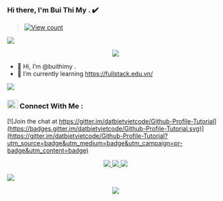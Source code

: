 ### Hi there, I'm Bui Thi My . ✔️
> [![View count](https://visitcount.itsvg.in/api?id=datbietvietcodecolor=6&icon=0&pretty=true)](https://visitcount.itsvg.in/api?id=datbietvidetcode)
<img src="https://user-images.githubusercontent.com/73097560/115834477-dbab4500-a447-11eb-908a-139a6edaec5c.gif">

<p align="center" color="#36BCF7FF"><img src="https://readme-typing-svg.herokuapp.com?lines=<3+I'm+b+u+i+t+h+i+m+y+<3;<3+I'm+a+S+t+u+d+e+n+t+<3;<3+<3+<3+<3+<3+<3+<3+<3+<3+<3+<3+<3+<3+<3+<3+<3;<3+I'm+F+r+o+m+b+a+c+n+i+n+h+V+i+e+tN+a+m+<3;"></p>

- 👋 Hi, I’m @buithimy .  
- 🌱 I’m currently learning https://fullstack.edu.vn/


<img src="https://user-images.githubusercontent.com/73097560/115834477-dbab4500-a447-11eb-908a-139a6edaec5c.gif">

### <img src="https://media.giphy.com/media/cj87CxfRtrUifF3Ryk/giphy.gif" width="25px" height="20px"> Connect With Me :

[![Join the chat at https://gitter.im/datbietvietcode/Github-Profile-Tutorial](https://badges.gitter.im/datbietvietcode/Github-Profile-Tutorial.svg)](https://gitter.im/datbietvietcode/Github-Profile-Tutorial?utm_source=badge&utm_medium=badge&utm_campaign=pr-badge&utm_content=badge)

<p align="center"> 
<a href="" alt="Facebook"> <img src="https://img.icons8.com/nolan/64/facebook-new.png"/> </a>
<a href="" alt="Github"> <img src="https://img.icons8.com/nolan/64/github.png"/> </a>
<a href="" alt="Instagram"> <img src="https://img.icons8.com/nolan/64/instagram-new.png"/> </a>

</p>


<img src="https://user-images.githubusercontent.com/73097560/115834477-dbab4500-a447-11eb-908a-139a6edaec5c.gif">


<p align="center" color="#36BCF7FF"><img src="https://readme-typing-svg.herokuapp.com?lines=<3+<3+<3+t+h+e+|+e+n+d+<3+<3+<3+.;<3+<3+<3+g+o+o+d+b+y+e+<3+<3+<3"></p>





